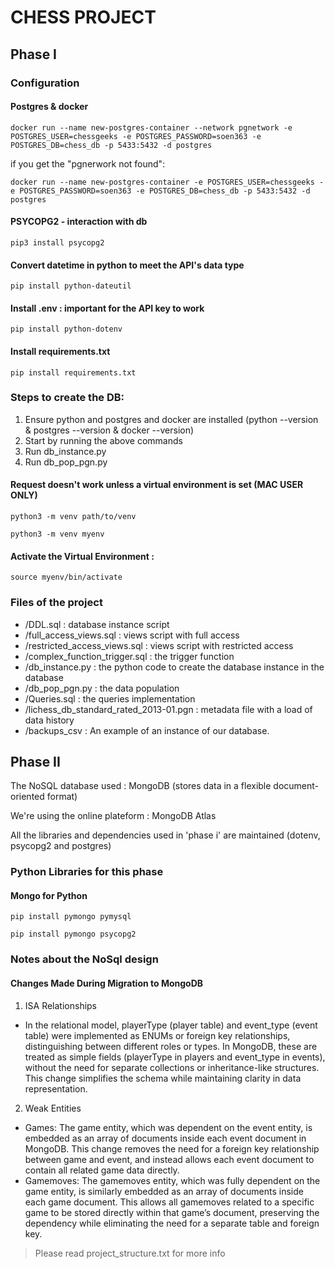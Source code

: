 # CHESS PROJECT

## Phase I

### Configuration

#### Postgres & docker

```
docker run --name new-postgres-container --network pgnetwork -e POSTGRES_USER=chessgeeks -e POSTGRES_PASSWORD=soen363 -e POSTGRES_DB=chess_db -p 5433:5432 -d postgres
```

if you get the "pgnerwork not found":

```
docker run --name new-postgres-container -e POSTGRES_USER=chessgeeks -e POSTGRES_PASSWORD=soen363 -e POSTGRES_DB=chess_db -p 5433:5432 -d postgres
```

#### PSYCOPG2 - interaction with db

```
pip3 install psycopg2
```

#### Convert datetime in python to meet the API's data type

```
pip install python-dateutil
```

#### Install .env : important for the API key to work

```
pip install python-dotenv
```

#### Install requirements.txt

```
pip install requirements.txt
```

### Steps to create the DB:

1. Ensure python and postgres and docker are installed (python --version & postgres --version & docker --version)
2. Start by running the above commands
3. Run db_instance.py
4. Run db_pop_pgn.py

#### Request doesn't work unless a virtual environment is set (MAC USER ONLY)

```
python3 -m venv path/to/venv
```

```
python3 -m venv myenv
```

#### Activate the Virtual Environment :

```
source myenv/bin/activate
```

### Files of the project

- /DDL.sql : database instance script
- /full_access_views.sql : views script with full access
- /restricted_access_views.sql : views script with restricted access
- /complex_function_trigger.sql : the trigger function
- /db_instance.py : the python code to create the database instance in the database
- /db_pop_pgn.py : the data population
- /Queries.sql : the queries implementation
- /lichess_db_standard_rated_2013-01.pgn : metadata file with a load of data history
- /backups_csv : An example of an instance of our database.

## Phase II

The NoSQL database used : MongoDB (stores data in a flexible document-oriented format)

We're using the online plateform : MongoDB Atlas

All the libraries and dependencies used in 'phase i' are maintained (dotenv, psycopg2 and postgres)

### Python Libraries for this phase

#### Mongo for Python

```
pip install pymongo pymysql
```

```
pip install pymongo psycopg2
```

### Notes about the NoSql design

#### Changes Made During Migration to MongoDB

1. ISA Relationships

- In the relational model, playerType (player table) and event_type (event table) were implemented as ENUMs or foreign key relationships, distinguishing between different roles or types. In MongoDB, these are treated as simple fields (playerType in players and event_type in events), without the need for separate collections or inheritance-like structures. This change simplifies the schema while maintaining clarity in data representation.

2. Weak Entities

- Games: The game entity, which was dependent on the event entity, is embedded as an array of documents inside each event document in MongoDB. This change removes the need for a foreign key relationship between game and event, and instead allows each event document to contain all related game data directly.
- Gamemoves: The gamemoves entity, which was fully dependent on the game entity, is similarly embedded as an array of documents inside each game document. This allows all gamemoves related to a specific game to be stored directly within that game’s document, preserving the dependency while eliminating the need for a separate table and foreign key.

> Please read project_structure.txt for more info

